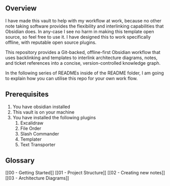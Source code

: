 ## Overview

I have made this vault to help with my workflow at work, because no other note taking software provides the flexibility and interlinking capabilities that Obsidian does. In any-case I see no harm in making this template open source, so feel free to use it. I have designed this to work specifically offline, with reputable open source plugins.

This repository provides a Git-backed, offline-first Obsidian workflow that uses backlinking and templates to interlink architecture diagrams, notes, and ticket references into a concise, version-controlled knowledge graph.

In the following series of READMEs inside of the README folder, I am going to explain how you can utilise this repo for your own work flow.

## Prerequisites

1. You have obsidian installed
2. This vault is on your machine
3. You have installed the following plugins
	1. Excalidraw
	2. File Order
	3. Slash Commander
	4. Templater
	5. Text Transporter

## Glossary
[[00 - Getting Started]]
[[01 - Project Structure]]
[[02 - Creating new notes]]
[[03 - Architecture Diagrams]]
